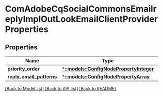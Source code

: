 # ComAdobeCqSocialCommonsEmailreplyImplOutLookEmailClientProviderProperties

## Properties
Name | Type | Description | Notes
------------ | ------------- | ------------- | -------------
**priority_order** | [***::models::ConfigNodePropertyInteger**](configNodePropertyInteger.md) |  | [optional] 
**reply_email_patterns** | [***::models::ConfigNodePropertyArray**](configNodePropertyArray.md) |  | [optional] 

[[Back to Model list]](../README.md#documentation-for-models) [[Back to API list]](../README.md#documentation-for-api-endpoints) [[Back to README]](../README.md)


